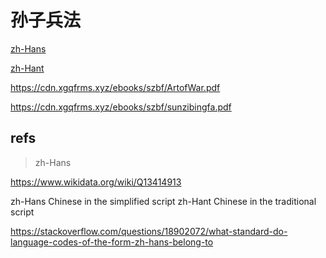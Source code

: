 # 孙子兵法


[zh-Hans](./ArtofWar.pdf)


[zh-Hant](./sunzibingfa.pdf)


https://cdn.xgqfrms.xyz/ebooks/szbf/ArtofWar.pdf

https://cdn.xgqfrms.xyz/ebooks/szbf/sunzibingfa.pdf


## refs

> zh-Hans

https://www.wikidata.org/wiki/Q13414913


zh-Hans Chinese in the simplified script
zh-Hant Chinese in the traditional script

https://stackoverflow.com/questions/18902072/what-standard-do-language-codes-of-the-form-zh-hans-belong-to



